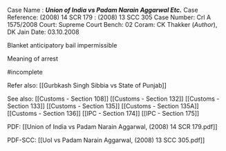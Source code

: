 Case Name : ***Union of India vs Padam Narain Aggarwal Etc.***
Case Reference: (2008) 14 SCR 179 :  (2008) 13 SCC 305
Case Number: Crl A 1575/2008
Court: Supreme Court
Bench: 02
Coram: CK Thakker (*Author*), DK Jain
Date: 03.10.2008

Blanket anticipatory bail impermissible

Meaning of arrest

#incomplete 

Refer also:
[[Gurbkash Singh Sibbia vs State of Punjab]]

See also:
[[Customs - Section 108]]
[[Customs - Section 132]]
[[Customs - Section 133]]
[[Customs - Section 135]]
[[Customs - Section 135A]]
[[Customs - Section 136]]
[[IPC - Section 174]]
[[IPC - Section 175]]



PDF:
[[Union of India vs Padam Narain Aggarwal, (2008) 14 SCR 179.pdf]]

PDF-SCC: 
[[UoI vs Padam Narain Aggarwal, (2008) 13 SCC 305.pdf]]